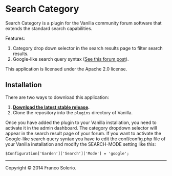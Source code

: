 # Search Category

Search Category is a plugin for the Vanilla community forum software that extends the standard search capabilities.

Features:

1. Category drop down selector in the search results page to filter search results.
2. Google-like search query syntax ([See this forum post](http://vanillaforums.org/discussion/17907/searching)).

This application is licensed under the Apache 2.0 license.

## Installation

There are two ways to download this application:

1. **[Download the latest stable release](http://vanillaforums.org/addon/searchcategory-plugin).**
2. Clone the repository into the `plugins` directory of Vanilla.

Once you have added the plugin to your Vanilla installation, you need to activate it in the admin dashboard. The category dropdown selector will appear in the search result page of your forum.
If you want to activate the Google-like search query syntax you have to edit the conf/config.php file of your Vanilla installation and modify the SEARCH-MODE setting like this:

`$Configuration['Garden']['Search']['Mode'] = 'google';`

------------------------------

Copyright © 2014 Franco Solerio.
